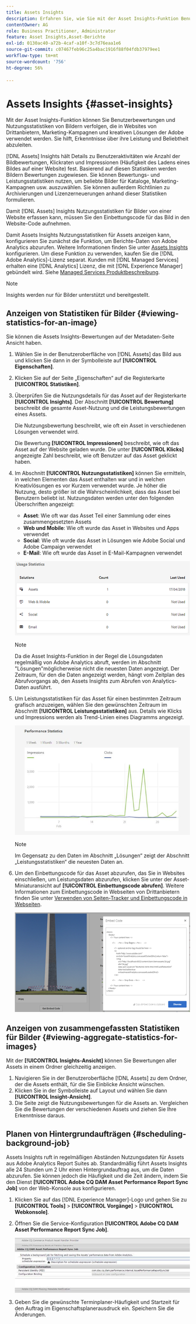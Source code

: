 ```yaml
---
title: Assets Insights
description: Erfahren Sie, wie Sie mit der Asset Insights-Funktion Benutzerbewertungen und Nutzungsstatistiken zu Bildern verfolgen können, die in Websites von Drittanbietern, Marketing-Kampagnen und kreativen Lösungen der Adobe verwendet werden.
contentOwner: AG
role: Business Practitioner, Administrator
feature: Asset Insights,Asset-Berichte
exl-id: 0130ac40-a72b-4caf-a10f-3c7d76eaa1e6
source-git-commit: c07467feb96c25a4bac1916f88f04fdb37979ee1
workflow-type: tm+mt
source-wordcount: '756'
ht-degree: 56%

---
```


# Assets Insights {#asset-insights}

Mit der Asset Insights-Funktion können Sie Benutzerbewertungen und Nutzungsstatistiken von Bildern verfolgen, die in Websites von Drittanbietern, Marketing-Kampagnen und kreativen Lösungen der Adobe verwendet werden. Sie hilft, Erkenntnisse über ihre Leistung und Beliebtheit abzuleiten.

[!DNL Assets] Insights hält Details zu Benutzeraktivitäten wie Anzahl der Bildbewertungen, Klickraten und Impressionen (Häufigkeit des Ladens eines Bildes auf einer Website) fest. Basierend auf diesen Statistiken werden Bildern Bewertungen zugewiesen. Sie können Bewertungs- und Leistungsstatistiken nutzen, um beliebte Bilder für Kataloge, Marketing-Kampagnen usw. auszuwählen. Sie können außerdem Richtlinien zu Archivierungen und Lizenzerneuerungen anhand dieser Statistiken formulieren.

Damit [!DNL Assets] Insights Nutzungsstatistiken für Bilder von einer Website erfassen kann, müssen Sie den Einbettungscode für das Bild in den Website-Code aufnehmen.

Damit Assets Insights Nutzungsstatistiken für Assets anzeigen kann, konfigurieren Sie zunächst die Funktion, um Berichte-Daten von Adobe Analytics abzurufen. Weitere Informationen finden Sie unter [Assets Insights](/help/assets/configure-asset-insights.md) konfigurieren. Um diese Funktion zu verwenden, kaufen Sie die [!DNL Adobe Analytics]-Lizenz separat. Kunden mit [!DNL Managed Services] erhalten eine [!DNL Analytics] Lizenz, die mit [!DNL Experience Manager] gebündelt wird. Siehe [Managed Services Produktbeschreibung](https://helpx.adobe.com/legal/product-descriptions/adobe-experience-manager-managed-services.html).

>[!NOTE]
>
>Insights werden nur für Bilder unterstützt und bereitgestellt.

## Anzeigen von Statistiken für Bilder {#viewing-statistics-for-an-image}

Sie können die Assets Insights-Bewertungen auf der Metadaten-Seite Ansicht haben.

1. Wählen Sie in der Benutzeroberfläche von [!DNL Assets] das Bild aus und klicken Sie dann in der Symbolleiste auf **[!UICONTROL Eigenschaften]**.
1. Klicken Sie auf der Seite „Eigenschaften“ auf die Registerkarte **[!UICONTROL Statistiken]**.
1. Überprüfen Sie die Nutzungsdetails für das Asset auf der Registerkarte **[!UICONTROL Insights]**. Der Abschnitt **[!UICONTROL Bewertung]** beschreibt die gesamte Asset-Nutzung und die Leistungsbewertungen eines Assets.

   Die Nutzungsbewertung beschreibt, wie oft ein Asset in verschiedenen Lösungen verwendet wird.

   Die Bewertung **[!UICONTROL Impressionen]** beschreibt, wie oft das Asset auf der Website geladen wurde. Die unter **[!UICONTROL Klicks]** angezeigte Zahl beschreibt, wie oft Benutzer auf das Asset geklickt haben.

1. Im Abschnitt **[!UICONTROL Nutzungsstatistiken]** können Sie ermitteln, in welchen Elementen das Asset enthalten war und in welchen Kreativlösungen es vor Kurzem verwendet wurde. Je höher die Nutzung, desto größer ist die Wahrscheinlichkeit, dass das Asset bei Benutzern beliebt ist. Nutzungsdaten werden unter den folgenden Überschriften angezeigt:

   * **Asset**: Wie oft war das Asset Teil einer Sammlung oder eines zusammengesetzten Assets
   * **Web und Mobile**: Wie oft wurde das Asset in Websites und Apps verwendet
   * **Social**: Wie oft wurde das Asset in Lösungen wie Adobe Social und Adobe Campaign verwendet
   * **E-Mail**: Wie oft wurde das Asset in E-Mail-Kampagnen verwendet

   ![Nutzungsstatistiken](assets/usage_statistics.png)

   >[!NOTE]
   >
   >Da die Asset Insights-Funktion in der Regel die Lösungsdaten regelmäßig von Adobe Analytics abruft, werden im Abschnitt &quot;Lösungen&quot;möglicherweise nicht die neuesten Daten angezeigt. Der Zeitraum, für den die Daten angezeigt werden, hängt vom Zeitplan des Abrufvorgangs ab, den Assets Insights zum Abrufen von Analytics-Daten ausführt.

1. Um Leistungsstatistiken für das Asset für einen bestimmten Zeitraum grafisch anzuzeigen, wählen Sie den gewünschten Zeitraum im Abschnitt **[!UICONTROL Leistungsstatistiken]** aus. Details wie Klicks und Impressions werden als Trend-Linien eines Diagramms angezeigt.

   ![chlimage_1-3](assets/chlimage_1-3.jpeg)

   >[!NOTE]
   >
   >Im Gegensatz zu den Daten im Abschnitt „Lösungen“ zeigt der Abschnitt „Leistungsstatistiken“ die neuesten Daten an.

1. Um den Einbettungscode für das Asset abzurufen, das Sie in Websites einschließen, um Leistungsdaten abzurufen, klicken Sie unter der Asset-Miniaturansicht auf **[!UICONTROL Einbettungscode abrufen]**. Weitere Informationen zum Einbettungscode in Webseiten von Drittanbietern finden Sie unter [Verwenden von Seiten-Tracker und Einbettungscode in Webseiten](/help/assets/use-page-tracker.md).

   ![chlimage_1-98](assets/chlimage_1-303.png)

## Anzeigen von zusammengefassten Statistiken für Bilder {#viewing-aggregate-statistics-for-images}

Mit der **[!UICONTROL Insights-Ansicht]** können Sie Bewertungen aller Assets in einem Ordner gleichzeitig anzeigen.

1. Navigieren Sie in der Benutzeroberfläche [!DNL Assets] zu dem Ordner, der die Assets enthält, für die Sie Einblicke Ansicht wünschen.
1. Klicken Sie in der Symbolleiste auf Layout und wählen Sie dann **[!UICONTROL Insight-Ansicht]**.
1. Die Seite zeigt die Nutzungsbewertungen für die Assets an. Vergleichen Sie die Bewertungen der verschiedenen Assets und ziehen Sie Ihre Erkenntnisse daraus.

## Planen von Hintergrundaufträgen {#scheduling-background-job}

Assets Insights ruft in regelmäßigen Abständen Nutzungsdaten für Assets aus Adobe Analytics Report Suites ab. Standardmäßig führt Assets Insights alle 24 Stunden um 2 Uhr einen Hintergrundauftrag aus, um die Daten abzurufen. Sie können jedoch die Häufigkeit und die Zeit ändern, indem Sie den Dienst **[!UICONTROL Adobe CQ DAM Asset Performance Report Sync Job]** von der Web-Konsole aus konfigurieren.

1. Klicken Sie auf das [!DNL Experience Manager]-Logo und gehen Sie zu **[!UICONTROL Tools]** > **[!UICONTROL Vorgänge]** > **[!UICONTROL Webkonsole]**.
1. Öffnen Sie die Service-Konfiguration **[!UICONTROL Adobe CQ DAM Asset Performance Report Sync Job]**.

   ![chlimage_1-99](assets/chlimage_1-304.png)

1. Geben Sie die gewünschte Terminplaner-Häufigkeit und Startzeit für den Auftrag im Eigenschaftsplanerausdruck ein. Speichern Sie die Änderungen.
